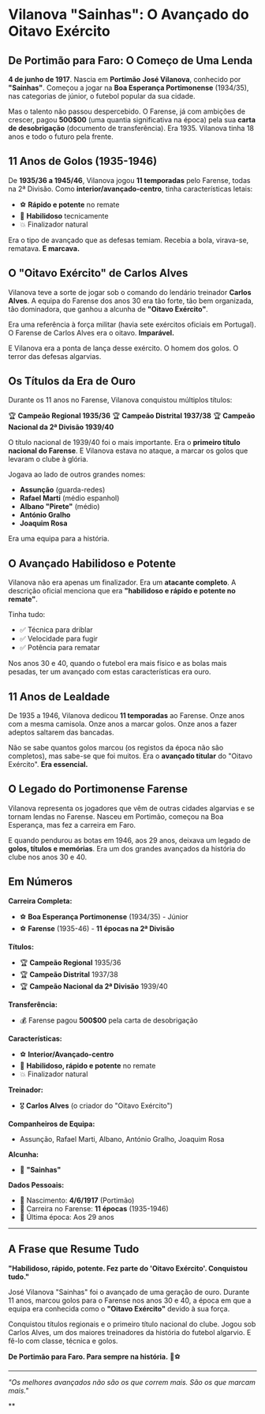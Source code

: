 # Vilanova "Sainhas": O Avançado do Oitavo Exército

## De Portimão para Faro: O Começo de Uma Lenda

**4 de junho de 1917**. Nascia em **Portimão** **José Vilanova**, conhecido por **"Sainhas"**. Começou a jogar na **Boa Esperança Portimonense** (1934/35), nas categorias de júnior, o futebol popular da sua cidade.

Mas o talento não passou despercebido. O Farense, já com ambições de crescer, pagou **500$00** (uma quantia significativa na época) pela sua **carta de desobrigação** (documento de transferência). Era 1935. Vilanova tinha 18 anos e todo o futuro pela frente.

## 11 Anos de Golos (1935-1946)

De **1935/36 a 1945/46**, Vilanova jogou **11 temporadas** pelo Farense, todas na 2ª Divisão. Como **interior/avançado-centro**, tinha características letais:
- ⚽ **Rápido e potente** no remate
- 🎯 **Habilidoso** tecnicamente
- 💥 Finalizador natural

Era o tipo de avançado que as defesas temiam. Recebia a bola, virava-se, rematava. **E marcava.**

## O "Oitavo Exército" de Carlos Alves

Vilanova teve a sorte de jogar sob o comando do lendário treinador **Carlos Alves**. A equipa do Farense dos anos 30 era tão forte, tão bem organizada, tão dominadora, que ganhou a alcunha de **"Oitavo Exército"**.

Era uma referência à força militar (havia sete exércitos oficiais em Portugal). O Farense de Carlos Alves era o oitavo. **Imparável.**

E Vilanova era a ponta de lança desse exército. O homem dos golos. O terror das defesas algarvias.

## Os Títulos da Era de Ouro

Durante os 11 anos no Farense, Vilanova conquistou múltiplos títulos:

🏆 **Campeão Regional 1935/36**
🏆 **Campeão Distrital 1937/38**
🏆 **Campeão Nacional da 2ª Divisão 1939/40**

O título nacional de 1939/40 foi o mais importante. Era o **primeiro título nacional do Farense**. E Vilanova estava no ataque, a marcar os golos que levaram o clube à glória.

Jogava ao lado de outros grandes nomes:
- **Assunção** (guarda-redes)
- **Rafael Marti** (médio espanhol)
- **Albano "Pirete"** (médio)
- **António Gralho**
- **Joaquim Rosa**

Era uma equipa para a história.

## O Avançado Habilidoso e Potente

Vilanova não era apenas um finalizador. Era um **atacante completo**. A descrição oficial menciona que era **"habilidoso e rápido e potente no remate"**.

Tinha tudo:
- ✅ Técnica para driblar
- ✅ Velocidade para fugir
- ✅ Potência para rematar

Nos anos 30 e 40, quando o futebol era mais físico e as bolas mais pesadas, ter um avançado com estas características era ouro.

## 11 Anos de Lealdade

De 1935 a 1946, Vilanova dedicou **11 temporadas** ao Farense. Onze anos com a mesma camisola. Onze anos a marcar golos. Onze anos a fazer adeptos saltarem das bancadas.

Não se sabe quantos golos marcou (os registos da época não são completos), mas sabe-se que foi muitos. Era o **avançado titular** do "Oitavo Exército". **Era essencial.**

## O Legado do Portimonense Farense

Vilanova representa os jogadores que vêm de outras cidades algarvias e se tornam lendas no Farense. Nasceu em Portimão, começou na Boa Esperança, mas fez a carreira em Faro.

E quando pendurou as botas em 1946, aos 29 anos, deixava um legado de **golos, títulos e memórias**. Era um dos grandes avançados da história do clube nos anos 30 e 40.

## Em Números

**Carreira Completa:**
- ⚽ **Boa Esperança Portimonense** (1934/35) - Júnior
- ⚽ **Farense** (1935-46) - **11 épocas na 2ª Divisão**

**Títulos:**
- 🏆 **Campeão Regional** 1935/36
- 🏆 **Campeão Distrital** 1937/38
- 🏆 **Campeão Nacional da 2ª Divisão** 1939/40

**Transferência:**
- 💰 Farense pagou **500$00** pela carta de desobrigação

**Características:**
- ⚽ **Interior/Avançado-centro**
- 🎯 **Habilidoso, rápido e potente** no remate
- 💥 Finalizador natural

**Treinador:**
- 🎖️ **Carlos Alves** (o criador do "Oitavo Exército")

**Companheiros de Equipa:**
- Assunção, Rafael Marti, Albano, António Gralho, Joaquim Rosa

**Alcunha:**
- 👤 **"Sainhas"**

**Dados Pessoais:**
- 📅 Nascimento: **4/6/1917** (Portimão)
- 🏃 Carreira no Farense: **11 épocas** (1935-1946)
- 🎂 Última época: Aos 29 anos

---

## A Frase que Resume Tudo

**"Habilidoso, rápido, potente. Fez parte do 'Oitavo Exército'. Conquistou tudo."**

José Vilanova "Sainhas" foi o avançado de uma geração de ouro. Durante 11 anos, marcou golos para o Farense nos anos 30 e 40, a época em que a equipa era conhecida como o **"Oitavo Exército"** devido à sua força.

Conquistou títulos regionais e o primeiro título nacional do clube. Jogou sob Carlos Alves, um dos maiores treinadores da história do futebol algarvio. E fê-lo com classe, técnica e golos.

**De Portimão para Faro. Para sempre na história.** 🦁⚽

---

*"Os melhores avançados não são os que correm mais. São os que marcam mais."*

**